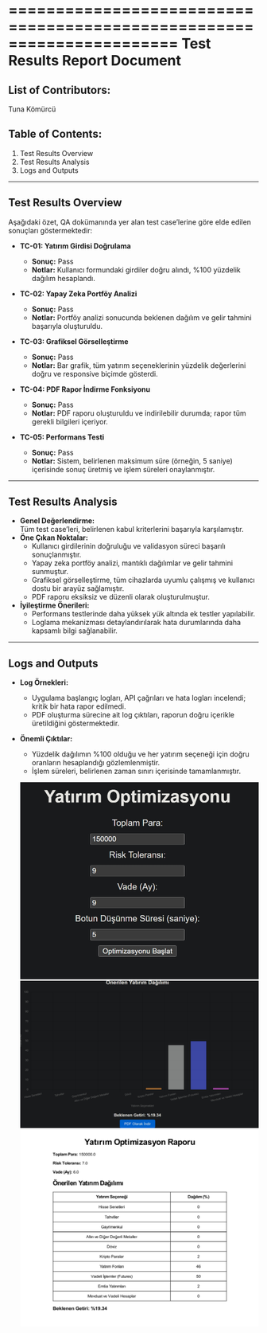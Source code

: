 ======================================================================
Test Results Report Document
======================================================================

List of Contributors:
----------------------
Tuna Kömürcü

Table of Contents:
------------------
1. Test Results Overview
2. Test Results Analysis
3. Logs and Outputs

----------------------------------------------------------------------
Test Results Overview
----------------------------------------------------------------------
Aşağıdaki özet, QA dokümanında yer alan test case’lerine göre elde edilen sonuçları göstermektedir:

- **TC-01: Yatırım Girdisi Doğrulama**  
  - **Sonuç:** Pass  
  - **Notlar:** Kullanıcı formundaki girdiler doğru alındı, %100 yüzdelik dağılım hesaplandı.

- **TC-02: Yapay Zeka Portföy Analizi**  
  - **Sonuç:** Pass  
  - **Notlar:** Portföy analizi sonucunda beklenen dağılım ve gelir tahmini başarıyla oluşturuldu.

- **TC-03: Grafiksel Görselleştirme**  
  - **Sonuç:** Pass  
  - **Notlar:** Bar grafik, tüm yatırım seçeneklerinin yüzdelik değerlerini doğru ve responsive biçimde gösterdi.

- **TC-04: PDF Rapor İndirme Fonksiyonu**  
  - **Sonuç:** Pass  
  - **Notlar:** PDF raporu oluşturuldu ve indirilebilir durumda; rapor tüm gerekli bilgileri içeriyor.

- **TC-05: Performans Testi**  
  - **Sonuç:** Pass  
  - **Notlar:** Sistem, belirlenen maksimum süre (örneğin, 5 saniye) içerisinde sonuç üretmiş ve işlem süreleri onaylanmıştır.

----------------------------------------------------------------------
Test Results Analysis
----------------------------------------------------------------------
- **Genel Değerlendirme:**  
  Tüm test case’leri, belirlenen kabul kriterlerini başarıyla karşılamıştır.  
- **Öne Çıkan Noktalar:**  
  - Kullanıcı girdilerinin doğruluğu ve validasyon süreci başarılı sonuçlanmıştır.  
  - Yapay zeka portföy analizi, mantıklı dağılımlar ve gelir tahmini sunmuştur.  
  - Grafiksel görselleştirme, tüm cihazlarda uyumlu çalışmış ve kullanıcı dostu bir arayüz sağlamıştır.  
  - PDF raporu eksiksiz ve düzenli olarak oluşturulmuştur.  
- **İyileştirme Önerileri:**  
  - Performans testlerinde daha yüksek yük altında ek testler yapılabilir.  
  - Loglama mekanizması detaylandırılarak hata durumlarında daha kapsamlı bilgi sağlanabilir.

----------------------------------------------------------------------
Logs and Outputs
----------------------------------------------------------------------
- **Log Örnekleri:**  
  - Uygulama başlangıç logları, API çağrıları ve hata logları incelendi; kritik bir hata rapor edilmedi.  
  - PDF oluşturma sürecine ait log çıktıları, raporun doğru içerikle üretildiğini göstermektedir.  
- **Önemli Çıktılar:**  
  - Yüzdelik dağılımın %100 olduğu ve her yatırım seçeneği için doğru oranların hesaplandığı gözlemlenmiştir.  
  - İşlem süreleri, belirlenen zaman sınırı içerisinde tamamlanmıştır.

  ![Uygulama arayüz girdi verileri görüntüsü](images/interface_input.jpeg)
  ![Optimizasyon algoritması sonucu grafiksel dağılım görüntüsü](images/bot_results.jpeg)
  ![PDF olarak sonuçları kaydetme görüntüsü](images/pdf_images.jpeg)
  


